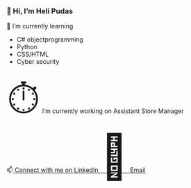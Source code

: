 

<h3>👋 Hi, I’m Heli Pudas</h3>

 🌱 I’m currently learning
   - C# objectprogramming
   - Python
   - CSS/HTML
   - Cyber security
  
 <span style='font-size:100px;'>&#9201;</span> I’m currently working on Assistant Store Manager 

 📫<a href="https://www.linkedin.com/in/heli-pudas-b48785226/">
  <i class="fab fa-linkedin"></i> Connect with me on LinkedIn
<span style='font-size:100px;'>&#128221;</span> <a href="mailto:heli.pudas@hotmail.com" class="icon solid fa-envelope"><span class="label">Email</span></a></li>
</a>


<!---
HeliPu/HeliPu is a ✨ special ✨ repository because its `README.md` (this file) appears on your GitHub profile.
You can click the Preview link to take a look at your changes.
--->
